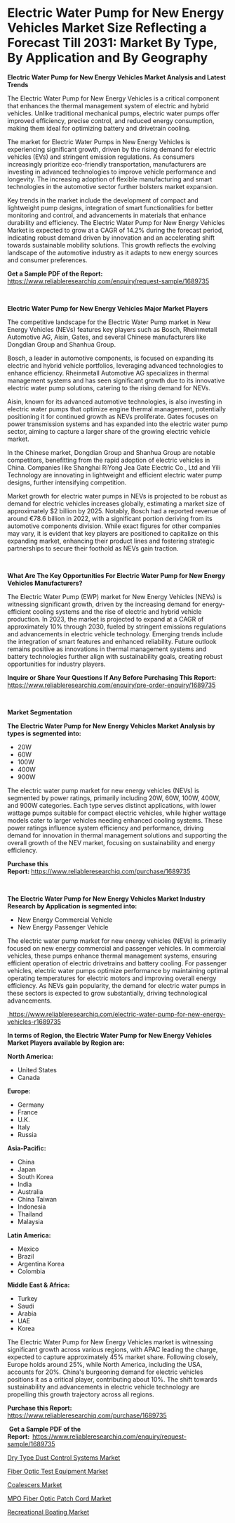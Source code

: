 <p><h1>Electric Water Pump for New Energy Vehicles Market Size Reflecting a Forecast Till 2031: Market By Type, By Application and By Geography</h1></p><p><strong>Electric Water Pump for New Energy Vehicles Market Analysis and Latest Trends</strong></p>
<p><p>The Electric Water Pump for New Energy Vehicles is a critical component that enhances the thermal management system of electric and hybrid vehicles. Unlike traditional mechanical pumps, electric water pumps offer improved efficiency, precise control, and reduced energy consumption, making them ideal for optimizing battery and drivetrain cooling.</p><p>The market for Electric Water Pumps in New Energy Vehicles is experiencing significant growth, driven by the rising demand for electric vehicles (EVs) and stringent emission regulations. As consumers increasingly prioritize eco-friendly transportation, manufacturers are investing in advanced technologies to improve vehicle performance and longevity. The increasing adoption of flexible manufacturing and smart technologies in the automotive sector further bolsters market expansion.</p><p>Key trends in the market include the development of compact and lightweight pump designs, integration of smart functionalities for better monitoring and control, and advancements in materials that enhance durability and efficiency. The Electric Water Pump for New Energy Vehicles Market is expected to grow at a CAGR of 14.2% during the forecast period, indicating robust demand driven by innovation and an accelerating shift towards sustainable mobility solutions. This growth reflects the evolving landscape of the automotive industry as it adapts to new energy sources and consumer preferences.</p></p>
<p><strong>Get a Sample PDF of the Report:&nbsp;</strong> <a href="https://www.reliableresearchiq.com/enquiry/request-sample/1689735?utm_campaign=1577&utm_medium=2&utm_source=Github&utm_content=ia&utm_term=19102024&utm_id=electric-water-pump-for-new-energy-vehicles">https://www.reliableresearchiq.com/enquiry/request-sample/1689735</a></p>
<p>&nbsp;</p>
<p><strong>Electric Water Pump for New Energy Vehicles Major Market Players</strong></p>
<p><p>The competitive landscape for the Electric Water Pump market in New Energy Vehicles (NEVs) features key players such as Bosch, Rheinmetall Automotive AG, Aisin, Gates, and several Chinese manufacturers like Dongdian Group and Shanhua Group. </p><p>Bosch, a leader in automotive components, is focused on expanding its electric and hybrid vehicle portfolios, leveraging advanced technologies to enhance efficiency. Rheinmetall Automotive AG specializes in thermal management systems and has seen significant growth due to its innovative electric water pump solutions, catering to the rising demand for NEVs.</p><p>Aisin, known for its advanced automotive technologies, is also investing in electric water pumps that optimize engine thermal management, potentially positioning it for continued growth as NEVs proliferate. Gates focuses on power transmission systems and has expanded into the electric water pump sector, aiming to capture a larger share of the growing electric vehicle market.</p><p>In the Chinese market, Dongdian Group and Shanhua Group are notable competitors, benefitting from the rapid adoption of electric vehicles in China. Companies like Shanghai RiYong Jea Gate Electric Co., Ltd and Yili Technology are innovating in lightweight and efficient electric water pump designs, further intensifying competition.</p><p>Market growth for electric water pumps in NEVs is projected to be robust as demand for electric vehicles increases globally, estimating a market size of approximately $2 billion by 2025. Notably, Bosch had a reported revenue of around €78.6 billion in 2022, with a significant portion deriving from its automotive components division. While exact figures for other companies may vary, it is evident that key players are positioned to capitalize on this expanding market, enhancing their product lines and fostering strategic partnerships to secure their foothold as NEVs gain traction.</p></p>
<p>&nbsp;</p>
<p><strong>What Are The Key Opportunities For Electric Water Pump for New Energy Vehicles Manufacturers?</strong></p>
<p><p>The Electric Water Pump (EWP) market for New Energy Vehicles (NEVs) is witnessing significant growth, driven by the increasing demand for energy-efficient cooling systems and the rise of electric and hybrid vehicle production. In 2023, the market is projected to expand at a CAGR of approximately 10% through 2030, fueled by stringent emissions regulations and advancements in electric vehicle technology. Emerging trends include the integration of smart features and enhanced reliability. Future outlook remains positive as innovations in thermal management systems and battery technologies further align with sustainability goals, creating robust opportunities for industry players.</p></p>
<p><strong>Inquire or Share Your Questions If Any Before Purchasing This Report:</strong> <a href="https://www.reliableresearchiq.com/enquiry/pre-order-enquiry/1689735?utm_campaign=1577&utm_medium=2&utm_source=Github&utm_content=ia&utm_term=19102024&utm_id=electric-water-pump-for-new-energy-vehicles">https://www.reliableresearchiq.com/enquiry/pre-order-enquiry/1689735</a></p>
<p>&nbsp;</p>
<p><strong>Market Segmentation</strong></p>
<p><strong>The Electric Water Pump for New Energy Vehicles Market Analysis by types is segmented into:</strong></p>
<p><ul><li>20W</li><li>60W</li><li>100W</li><li>400W</li><li>900W</li></ul></p>
<p><p>The electric water pump market for new energy vehicles (NEVs) is segmented by power ratings, primarily including 20W, 60W, 100W, 400W, and 900W categories. Each type serves distinct applications, with lower wattage pumps suitable for compact electric vehicles, while higher wattage models cater to larger vehicles needing enhanced cooling systems. These power ratings influence system efficiency and performance, driving demand for innovation in thermal management solutions and supporting the overall growth of the NEV market, focusing on sustainability and energy efficiency.</p></p>
<p><strong>Purchase this Report:&nbsp;</strong><a href="https://www.reliableresearchiq.com/purchase/1689735?utm_campaign=1577&utm_medium=2&utm_source=Github&utm_content=ia&utm_term=19102024&utm_id=electric-water-pump-for-new-energy-vehicles">https://www.reliableresearchiq.com/purchase/1689735</a></p>
<p>&nbsp;</p>
<p><strong>The Electric Water Pump for New Energy Vehicles Market Industry Research by Application is segmented into:</strong></p>
<p><ul><li>New Energy Commercial Vehicle</li><li>New Energy Passenger Vehicle</li></ul></p>
<p><p>The electric water pump market for new energy vehicles (NEVs) is primarily focused on new energy commercial and passenger vehicles. In commercial vehicles, these pumps enhance thermal management systems, ensuring efficient operation of electric drivetrains and battery cooling. For passenger vehicles, electric water pumps optimize performance by maintaining optimal operating temperatures for electric motors and improving overall energy efficiency. As NEVs gain popularity, the demand for electric water pumps in these sectors is expected to grow substantially, driving technological advancements.</p></p>
<p><a href="https://www.reliableresearchiq.com/electric-water-pump-for-new-energy-vehicles-r1689735?utm_campaign=1577&utm_medium=2&utm_source=Github&utm_content=ia&utm_term=19102024&utm_id=electric-water-pump-for-new-energy-vehicles">&nbsp;https://www.reliableresearchiq.com/electric-water-pump-for-new-energy-vehicles-r1689735</a></p>
<p><strong>In terms of Region, the Electric Water Pump for New Energy Vehicles Market Players available by Region are:</strong></p>
<p>
    <p> <strong> North America: </strong>
        <ul>
            <li>United States</li>
            <li>Canada</li>
        </ul>
        </p> 
    <p> <strong> Europe: </strong>
        <ul>
            <li>Germany</li>
            <li>France</li>
            <li>U.K.</li>
            <li>Italy</li>
            <li>Russia</li>
        </ul>
        </p> 
    <p> <strong> Asia-Pacific: </strong>
        <ul>
            <li>China</li>
            <li>Japan</li>
            <li>South Korea</li>
            <li>India</li>
            <li>Australia</li>
            <li>China Taiwan</li>
            <li>Indonesia</li>
            <li>Thailand</li>
            <li>Malaysia</li>
        </ul>
        </p> 
    <p> <strong> Latin America: </strong>
        <ul>
            <li>Mexico</li>
            <li>Brazil</li>
            <li>Argentina Korea</li>
            <li>Colombia</li>
        </ul>
        </p> 
    <p> <strong> Middle East & Africa: </strong>
        <ul>
            <li>Turkey</li>
            <li>Saudi</li>
            <li>Arabia</li>
            <li>UAE</li>
            <li>Korea</li>
        </ul>
    </p>
    </p>
<p><p>The Electric Water Pump for New Energy Vehicles market is witnessing significant growth across various regions, with APAC leading the charge, expected to capture approximately 45% market share. Following closely, Europe holds around 25%, while North America, including the USA, accounts for 20%. China's burgeoning demand for electric vehicles positions it as a critical player, contributing about 10%. The shift towards sustainability and advancements in electric vehicle technology are propelling this growth trajectory across all regions.</p></p>
<p><strong>Purchase this Report: </strong><a href="https://www.reliableresearchiq.com/purchase/1689735?utm_campaign=1577&utm_medium=2&utm_source=Github&utm_content=ia&utm_term=19102024&utm_id=electric-water-pump-for-new-energy-vehicles">https://www.reliableresearchiq.com/purchase/1689735</a></p>
<p>&nbsp;<strong>Get a Sample PDF of the Report:&nbsp;&nbsp;</strong><a href="https://www.reliableresearchiq.com/enquiry/request-sample/1689735?utm_campaign=1577&utm_medium=2&utm_source=Github&utm_content=ia&utm_term=19102024&utm_id=electric-water-pump-for-new-energy-vehicles">https://www.reliableresearchiq.com/enquiry/request-sample/1689735</a></p>
<p><strong></strong></p>
<p><p><a href="https://www.linkedin.com/pulse/opportunities-challenges-dry-type-dust-control-systems-wqvae?utm_campaign=1577&utm_medium=2&utm_source=Github&utm_content=ia&utm_term=19102024&utm_id=electric-water-pump-for-new-energy-vehicles">Dry Type Dust Control Systems Market</a></p><p><a href="https://www.linkedin.com/pulse/fiber-optic-test-equipment-market-size-share-competitive-landscape-shjaf?utm_campaign=1577&utm_medium=2&utm_source=Github&utm_content=ia&utm_term=19102024&utm_id=electric-water-pump-for-new-energy-vehicles">Fiber Optic Test Equipment Market</a></p><p><a href="https://issuu.com/reportprime-2/docs/coalescers-market-size-2030.pptx_492af57c816cdb?utm_campaign=1577&utm_medium=2&utm_source=Github&utm_content=ia&utm_term=19102024&utm_id=electric-water-pump-for-new-energy-vehicles">Coalescers Market</a></p><p><a href="https://issuu.com/reportprime-2/docs/mpo-fiber-optic-patch-cord-market-s_172a4d33e4aaa1?utm_campaign=1577&utm_medium=2&utm_source=Github&utm_content=ia&utm_term=19102024&utm_id=electric-water-pump-for-new-energy-vehicles">MPO Fiber Optic Patch Cord Market</a></p><p><a href="https://www.linkedin.com/pulse/competitive-intelligence-recreational-boating-market-key-players-shjcf?utm_campaign=1577&utm_medium=2&utm_source=Github&utm_content=ia&utm_term=19102024&utm_id=electric-water-pump-for-new-energy-vehicles">Recreational Boating Market</a></p></p>